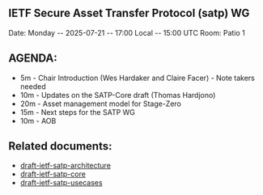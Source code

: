 ## IETF Secure Asset Transfer Protocol (satp) WG

Date: Monday -- 2025-07-21 -- 17:00 Local -- 15:00 UTC
Room: Patio 1

## AGENDA:

- 5m  - Chair Introduction (Wes Hardaker and Claire Facer)
      - Note takers needed
- 10m - Updates on the SATP-Core draft (Thomas Hardjono)
- 20m - Asset management model for Stage-Zero
- 15m - Next steps for the SATP WG
- 10m - AOB

## Related documents:

- [draft-ietf-satp-architecture](https://datatracker.ietf.org/doc/draft-ietf-satp-architecture)
- [draft-ietf-satp-core](https://datatracker.ietf.org/doc/draft-ietf-satp-core)
- [draft-ietf-satp-usecases](https://datatracker.ietf.org/doc/draft-ietf-satp-usecases)
